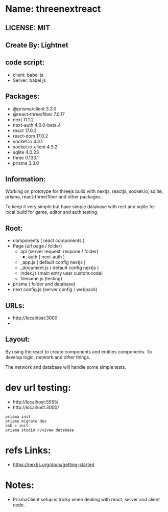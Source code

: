 # Name: threenextreact

## LICENSE: MIT

## Create By: Lightnet

## code script:
- client: babel js
- Server: babel js

## Packages:
- @prisma/client 3.3.0
- @react-three/fiber 7.0.17
- next 11.1.2
- next-auth 4.0.0-beta.4
- react 17.0.2
- react-dom 17.0.2
- socket.io 4.3.1
- socket.io-client 4.3.2
- sqlite 4.0.23
- three 0.133.1
- prisma 3.3.0

## Information:
  Working on prototype for threejs build with nextjs, reactjs, socket.io, sqlite, prisma, react-three/fiber and other packages.

  To keep it very simple but have simple database with rect and sqlite for local build for game, editor and auth testing.

## Root:
 - components ( react components )
 - Page (url page / folder)
    - api (server request, respone / folder)
      - auth ( next-auth )
    - _app.js ( default config nextjs )
    - _document.js ( default config nextjs )
    - index.js (main entry user custom code)
    - filename.js (testing)
 - prisma ( folder and database)
 - next.config.js (server config / webpack)

## URLs:
- http://localhost:3000
- 

## Layout:

  By using the react to create components and entities components. To develop logic, network and other things.

  The network and database will handle some simple tests.

# dev url testing:
- http://localhost:5555/
- http://localhost:3000/

```
prisma init
prisma migrate dev
ask > init
prisma studio //vivew database
```
# refs Links:
- https://nextjs.org/docs/getting-started

# Notes: 
- PrismaClient setup is tricky when dealing with react, server and client code.

